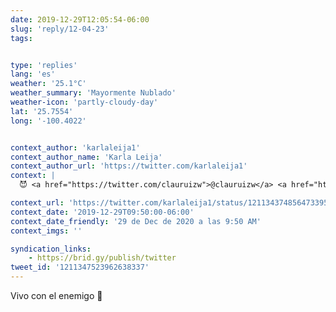 ```yaml
---
date: 2019-12-29T12:05:54-06:00
slug: 'reply/12-04-23'
tags:


type: 'replies'
lang: 'es'
weather: '25.1°C'
weather_summary: 'Mayormente Nublado'
weather-icon: 'partly-cloudy-day'
lat: '25.7554'
long: '-100.4022'


context_author: 'karlaleija1'
context_author_name: 'Karla Leija'
context_author_url: 'https://twitter.com/karlaleija1'
context: |
  😈 ‪<a href="https://twitter.com/clauruizw">@clauruizw</a>‬ ‪<a href="https://twitter.com/ramiroruiz">@ramiroruiz</a>‬ para que no se vayan a agüitar por un partido de fútbol 🤪😉‪https://twitter.com/adrianm10/status/1211329646190448646 …‬

context_url: 'https://twitter.com/karlaleija1/status/1211343748564733953?s=12'
context_date: '2019-12-29T09:50:00-06:00'
context_date_friendly: '29 de Dec de 2020 a las 9:50 AM'
context_imgs: ''

syndication_links:
    - https://brid.gy/publish/twitter
tweet_id: '1211347523962638337'
---
```

Vivo con el enemigo 🤨